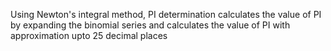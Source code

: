 Using Newton's integral method, PI determination calculates the value of PI by expanding the binomial series and calculates the value of PI with approximation upto 25 decimal places
